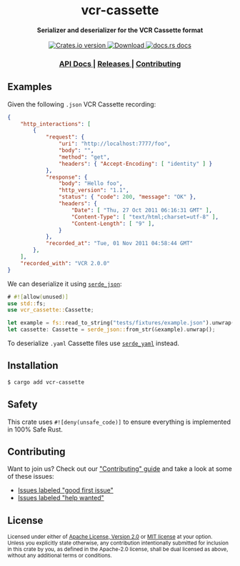 <h1 align="center">vcr-cassette</h1>
<div align="center">
  <strong>
    Serializer and deserializer for the VCR Cassette format
  </strong>
</div>

<br />

<div align="center">
  <!-- Crates version -->
  <a href="https://crates.io/crates/vcr-cassette">
    <img src="https://img.shields.io/crates/v/vcr-cassette.svg?style=flat-square"
    alt="Crates.io version" />
  </a>
  <!-- Downloads -->
  <a href="https://crates.io/crates/vcr-cassette">
    <img src="https://img.shields.io/crates/d/vcr-cassette.svg?style=flat-square"
      alt="Download" />
  </a>
  <!-- docs.rs docs -->
  <a href="https://docs.rs/vcr-cassette">
    <img src="https://img.shields.io/badge/docs-latest-blue.svg?style=flat-square"
      alt="docs.rs docs" />
  </a>
</div>

<div align="center">
  <h3>
    <a href="https://docs.rs/vcr-cassette">
      API Docs
    </a>
    <span> | </span>
    <a href="https://github.com/http-rs/vcr-cassette/releases">
      Releases
    </a>
    <span> | </span>
    <a href="https://github.com/http-rs/vcr-cassette/blob/master.github/CONTRIBUTING.md">
      Contributing
    </a>
  </h3>
</div>

## Examples

Given the following `.json` VCR Cassette recording:
```json
{
    "http_interactions": [
        {
            "request": {
                "uri": "http://localhost:7777/foo",
                "body": "",
                "method": "get",
                "headers": { "Accept-Encoding": [ "identity" ] }
            },
            "response": {
                "body": "Hello foo",
                "http_version": "1.1",
                "status": { "code": 200, "message": "OK" },
                "headers": {
                    "Date": [ "Thu, 27 Oct 2011 06:16:31 GMT" ],
                    "Content-Type": [ "text/html;charset=utf-8" ],
                    "Content-Length": [ "9" ],
                }
            },
            "recorded_at": "Tue, 01 Nov 2011 04:58:44 GMT"
        },
    ],
    "recorded_with": "VCR 2.0.0"
}
```

We can deserialize it using [`serde_json`](https://docs.rs/serde-json):

```rust
# #![allow(unused)]
use std::fs;
use vcr_cassette::Cassette;

let example = fs::read_to_string("tests/fixtures/example.json").unwrap();
let cassette: Cassette = serde_json::from_str(&example).unwrap();
```

To deserialize `.yaml` Cassette files use
[`serde_yaml`](https://docs.rs/serde-yaml) instead.

## Installation
```sh
$ cargo add vcr-cassette
```

## Safety
This crate uses ``#![deny(unsafe_code)]`` to ensure everything is implemented in
100% Safe Rust.

## Contributing
Want to join us? Check out our ["Contributing" guide][contributing] and take a
look at some of these issues:

- [Issues labeled "good first issue"][good-first-issue]
- [Issues labeled "help wanted"][help-wanted]

[contributing]: https://github.com/http-rs/vcr-cassette/blob/master.github/CONTRIBUTING.md
[good-first-issue]: https://github.com/http-rs/vcr-cassette/labels/good%20first%20issue
[help-wanted]: https://github.com/http-rs/vcr-cassette/labels/help%20wanted

## License

<sup>
Licensed under either of <a href="LICENSE-APACHE">Apache License, Version
2.0</a> or <a href="LICENSE-MIT">MIT license</a> at your option.
</sup>

<br/>

<sub>
Unless you explicitly state otherwise, any contribution intentionally submitted
for inclusion in this crate by you, as defined in the Apache-2.0 license, shall
be dual licensed as above, without any additional terms or conditions.
</sub>
